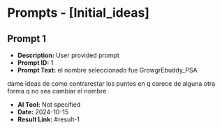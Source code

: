 # Prompts - [Initial_ideas]

## Prompt 1
* **Description:** User provided prompt
* **Prompt ID:** 1
* **Prompt Text:** el nombre seleccionado fue GrowgrEbuddy_PSA

dame ideas de como contrarestar los puntos en q carece de alguna otra forma q no sea cambiar el nombre
* **AI Tool:** Not specified
* **Date:** 2024-10-15
* **Result Link:** #result-1

